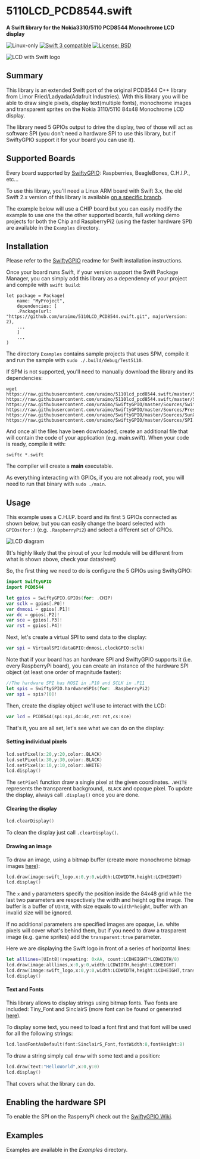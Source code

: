 # 5110LCD_PCD8544.swift

**A Swift library for the Nokia3310/5110 PCD8544 Monochrome LCD display**

<p>
<img src="https://img.shields.io/badge/os-linux-green.svg?style=flat" alt="Linux-only" />
<a href="https://developer.apple.com/swift"><img src="https://img.shields.io/badge/swift3-compatible-4BC51D.svg?style=flat" alt="Swift 3 compatible" /></a>
<a href="https://raw.githubusercontent.com/uraimo/5110lcd_pcd8544.swift/master/LICENSE"><img src="http://img.shields.io/badge/license-BSD-blue.svg?style=flat" alt="License: BSD" /></a>
</p>

![LCD with Swift logo](https://raw.githubusercontent.com/uraimo/5110lcd_pcd8544.swift/master/lcd.jpg)


## Summary

This library is an extended Swift port of the original PCD8544 C++ library from Limor Fried/Ladyada(Adafruit Industries).
With this library you will be able to draw single pixels, display text(multiple fonts), monochrome images and transparent sprites on the Nokia 3110/5110 84x48 Monochrome LCD display.  

The library need 5 GPIOs output to drive the display, two of those will act as software SPI (you don't need a hardware SPI to use this library, but if SwiftyGPIO support it for your board you can use it).


## Supported Boards

Every board supported by [SwiftyGPIO](https://github.com/uraimo/SwiftyGPIO): Raspberries, BeagleBones, C.H.I.P., etc...

To use this library, you'll need a Linux ARM board with Swift 3.x, the old Swift 2.x version of this library is available [on a specific branch](https://github.com/uraimo/5110LCD_PCD8544.swift/tree/swift2).

The example below will use a CHIP board but you can easily modify the example to use one the the other supported boards, full working demo projects for both the Chip and RaspberryPi2 (using the faster hardware SPI) are available in the `Examples` directory.

## Installation

Please refer to the [SwiftyGPIO](https://github.com/uraimo/SwiftyGPIO) readme for Swift installation instructions.

Once your board runs Swift, if your version support the Swift Package Manager, you can simply add this library as a dependency of your project and compile with `swift build`:

	let package = Package(
	    name: "MyProject",
	    dependencies: [
		.Package(url: "https://github.com/uraimo/5110LCD_PCD8544.swift.git", majorVersion: 2),
		...
	    ]
	    ...
	) 

The directory `Examples` contains sample projects that uses SPM, compile it and run the sample with `sudo ./.build/debug/Test5110`.

If SPM is not supported, you'll need to manually download the library and its dependencies: 

    wget https://raw.githubusercontent.com/uraimo/5110lcd_pcd8544.swift/master/Sources/5110lcd_pcd8544.swift https://raw.githubusercontent.com/uraimo/5110lcd_pcd8544.swift/master/Sources/font.swift https://raw.githubusercontent.com/uraimo/SwiftyGPIO/master/Sources/SwiftyGPIO.swift https://raw.githubusercontent.com/uraimo/SwiftyGPIO/master/Sources/Presets.swift https://raw.githubusercontent.com/uraimo/SwiftyGPIO/master/Sources/SunXi.swift https://raw.githubusercontent.com/uraimo/SwiftyGPIO/master/Sources/SPI.swift
     
And once all the files have been downloaded, create an additional file that will contain the code of your application (e.g. main.swift). When your code is ready, compile it with:

    swiftc *.swift

The compiler will create a **main** executable.

As everything interacting with GPIOs, if you are not already root, you will need to run that binary with `sudo ./main`.



## Usage

This example uses a C.H.I.P. board and its first 5 GPIOs connected as shown below, but you can easily change the board selected with `GPIOs(for:)` (e.g. `.RaspberryPi2`) and select a different set of GPIOs. 

![LCD diagram](https://raw.githubusercontent.com/uraimo/5110lcd_pcd8544.swift/master/lcddiagram.png)

(It's highly likely that the pinout of your lcd module will be different from what is shown above, check your datasheet)

So, the first thing we need to do is configure the 5 GPIOs using SwiftyGPIO:

```swift
import SwiftyGPIO
import PCD8544

let gpios = SwiftyGPIO.GPIOs(for: .CHIP)
var sclk = gpios[.P0]!
var dnmosi = gpios[.P1]!
var dc = gpios[.P2]!
var sce = gpios[.P3]!
var rst = gpios[.P4]!
```

Next, let's create a virtual SPI to send data to the display:

```swift
var spi = VirtualSPI(dataGPIO:dnmosi,clockGPIO:sclk)
```

Note that if your board has an hardware SPI and SwiftyGPIO supports it (i.e. every RaspberryPi board), you can create an instance of the hardware SPI object (at least one order of magnitude faster):

```swift
//The hardware SPI has MOSI in .P10 and SCLK in .P11
let spis = SwiftyGPIO.hardwareSPIs(for: .RaspberryPi2)
var spi = spis?[0]!
```

Then, create the display object we'll use to interact with the LCD:

```swift
var lcd = PCD8544(spi:spi,dc:dc,rst:rst,cs:sce)
```

That's it, you are all set, let's see what we can do on the display: 

#### Setting individual pixels

```swift
lcd.setPixel(x:20,y:20,color:.BLACK)
lcd.setPixel(x:30,y:30,color:.BLACK)
lcd.setPixel(x:10,y:10,color:.WHITE)
lcd.display()
```
The `setPixel` function draw a single pixel at the given coordinates. `.WHITE` represents the transparent background, `.BLACK` and opaque pixel.
To update the display, always call `.display()` once you are done. 


#### Clearing the display

```swift
lcd.clearDisplay()
```
To clean the display just call `.clearDisplay()`.


#### Drawing an image

To draw an image, using a bitmap buffer (create more monochrome bitmap images [here](http://www.rinkydinkelectronics.com/t_imageconverter_mono.php)):

```swift
lcd.draw(image:swift_logo,x:0,y:0,width:LCDWIDTH,height:LCDHEIGHT)
lcd.display()
```

The `x` and `y` parameters specify the position inside the 84x48 grid while the last two parameters are respectively the width and height og the image. The buffer is a buffer of `UInt8`, with size equals to `width*height`, buffer with an invalid size will be ignored.

If no additional parameters are specified images are opaque, i.e. white pixels will cover what's behind them, but if you need to draw a trasparent image (e.g. game sprites) add the `transparent:true` parameter.

Here we are displaying the Swift logo in front of a series of horizontal lines:
 
```swift
let alllines=[UInt8](repeating: 0xAA, count:LCDHEIGHT*LCDWIDTH/8)
lcd.draw(image:alllines,x:0,y:0,width:LCDWIDTH,height:LCDHEIGHT)
lcd.draw(image:swift_logo,x:0,y:0,width:LCDWIDTH,height:LCDHEIGHT,transparent:true)
lcd.display()
```

#### Text and Fonts

This library allows to display strings using bitmap fonts. Two fonts are included: Tiny_Font and SinclairS (more font can be found or generated [here](http://www.rinkydinkelectronics.com/resources.php)).

To display some text, you need to load a font first and that font will be used for all the following strings: 

```swift
lcd.loadFontAsDefault(font:SinclairS_Font,fontWidth:8,fontHeight:8)
```

To draw a string simply call `draw` with some text and a position:

```swift
lcd.draw(text:"HelloWorld",x:0,y:0)
lcd.display()
```

That covers what the library can do.

## Enabling the hardware SPI

To enable the SPI on the RasperryPi check out the [SwiftyGPIO Wiki](https://github.com/uraimo/SwiftyGPIO/wiki/Enabling-SPI-on-RaspberryPi).

## Examples

Examples are available in the *Examples* directory.

